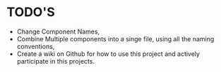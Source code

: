 # TODO'S

- Change Component Names,
- Combine Multiple components into a singe file, using all the naming conventions,
- Create a wiki on Github for how to use this project and actively participate in this projects.
